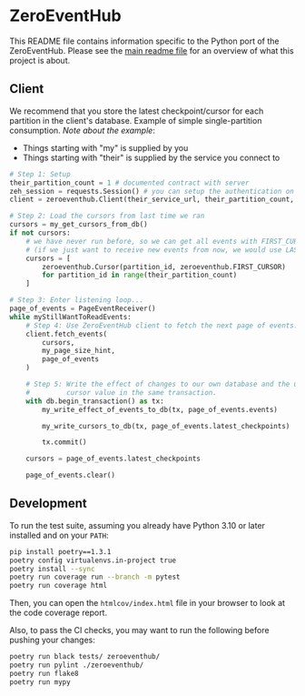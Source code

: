 # ZeroEventHub

This README file contains information specific to the Python port of the ZeroEventHub.
Please see the [main readme file](../../README.md) for an overview of what this project is about.

## Client

We recommend that you store the latest checkpoint/cursor for each partition in the client's
database. Example of simple single-partition consumption. *Note about the example*:

* Things starting with "my" is supplied by you
* Things starting with "their" is supplied by the service you connect to

```python
# Step 1: Setup
their_partition_count = 1 # documented contract with server
zeh_session = requests.Session() # you can setup the authentication on the session
client = zeroeventhub.Client(their_service_url, their_partition_count, zeh_session)

# Step 2: Load the cursors from last time we ran
cursors = my_get_cursors_from_db()
if not cursors:
    # we have never run before, so we can get all events with FIRST_CURSOR
    # (if we just want to receive new events from now, we would use LAST_CURSOR)
    cursors = [
        zeroeventhub.Cursor(partition_id, zeroeventhub.FIRST_CURSOR)
        for partition_id in range(their_partition_count)
    ]

# Step 3: Enter listening loop...
page_of_events = PageEventReceiver()
while myStillWantToReadEvents:
    # Step 4: Use ZeroEventHub client to fetch the next page of events.
    client.fetch_events(
        cursors,
        my_page_size_hint,
        page_of_events
    )

    # Step 5: Write the effect of changes to our own database and the updated
    #         cursor value in the same transaction.
    with db.begin_transaction() as tx:
        my_write_effect_of_events_to_db(tx, page_of_events.events)

        my_write_cursors_to_db(tx, page_of_events.latest_checkpoints)

        tx.commit()

    cursors = page_of_events.latest_checkpoints

    page_of_events.clear()
```

## Development

To run the test suite, assuming you already have Python 3.10 or later installed and on your `PATH`:
```sh
pip install poetry==1.3.1
poetry config virtualenvs.in-project true
poetry install --sync
poetry run coverage run --branch -m pytest
poetry run coverage html
```

Then, you can open the `htmlcov/index.html` file in your browser to look at the code coverage report.

Also, to pass the CI checks, you may want to run the following before pushing your changes:

```sh
poetry run black tests/ zeroeventhub/
poetry run pylint ./zeroeventhub/
poetry run flake8
poetry run mypy
```
